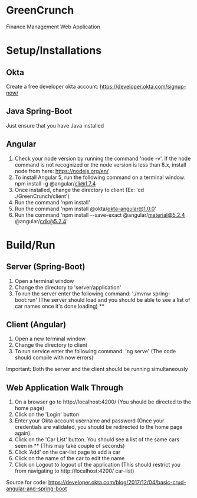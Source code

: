 # GreenCrunch
Finance Management Web Application

# Setup/Installations
## Okta
Create a free developer okta account: https://developer.okta.com/signup-now/

## Java Spring-Boot
Just ensure that you have Java installed

## Angular
1. Check your node version by running the command 'node -v'. If the node command is not recognized or the node version is less than 8.x, install node from here: https://nodejs.org/en/
2. To install Angular 5, run the following command on a terminal window: npm install -g @angular/cli@1.7.4 
3. Once installed, change the directory to client (Ex: 'cd ./GreenCrunch/client')
4. Run the command 'npm install' 
5. Run the command 'npm install @okta/okta-angular@1.0.0'
6. Run the command 'npm install --save-exact @angular/material@5.2.4 @angular/cdk@5.2.4'

# Build/Run
## Server (Spring-Boot)
1. Open a terminal window
2. Change the directory to 'server/application'
3. To run the server enter the following command: './mvnw spring-boot:run' (The server should load and you should be able to see a list of car names once it's done loading) **

## Client (Angular)
1. Open a new terminal window
2. Change the directory to client
3. To run service enter the following command: 'ng serve' (The code should compile with now errors)

Important: Both the server and the client should be running simultaneously

## Web Application Walk Through
1. On a browser go to http://localhost:4200/ (You should be directed to the home page)
2. Click on the 'Login' button
3. Enter your Okta account username and password (Once your credentials are validated, you should be redirected to the home page again)
4. Click on the 'Car List' button. You should see a list of the same cars seen in ** (This may take couple of seconds)
5. Click 'Add' on the car-list page to add a car
6. Click on the name of the car to edit the name
7. Click on Logout to logout of the application (This should restrict you from navigating to http://localhost:4200/ car-list)

Source for code: https://developer.okta.com/blog/2017/12/04/basic-crud-angular-and-spring-boot